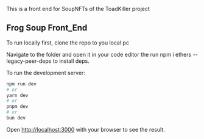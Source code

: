 This is a front end for SoupNFTs of the ToadKiller project
## Frog Soup Front_End

To run locally first, clone the repo to you local pc

Navigate to the folder and open it in your code editor the run npm i ethers --legacy-peer-deps to install deps.

To run the development server:

```bash
npm run dev
# or
yarn dev
# or
pnpm dev
# or
bun dev
```

Open [http://localhost:3000](http://localhost:3000) with your browser to see the result.

